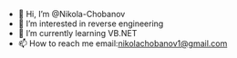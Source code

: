 - 👋 Hi, I’m @Nikola-Chobanov
- 👀 I’m interested in reverse engineering
- 🌱 I’m currently learning VB.NET
- 📫 How to reach me email:nikolachobanov1@gmail.com
